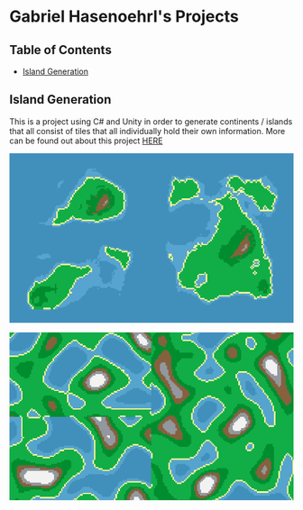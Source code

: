 # Gabriel Hasenoehrl's Projects
## Table of Contents
  - [Island Generation](#islandGeneration)

## Island Generation
This is a project using C# and Unity in order to generate continents / islands that all consist of tiles that all individually hold their own information.  More can be found out about this project [HERE](https://github.com/gabrielhasen/Portfolio/tree/master/(Personal)%20Unity%20Concept%20Projects/(Finished)%20Random%20World%20Generation%20Tiles)

![Alt Text](https://github.com/gabrielhasen/Portfolio/blob/master/misc/WorldGeneration_Finished.PNG)


![Alt Text](https://github.com/gabrielhasen/Portfolio/blob/master/misc/WorldGeneration.gif)
